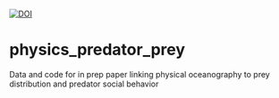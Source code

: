 [![DOI](https://zenodo.org/badge/937225339.svg)](https://doi.org/10.5281/zenodo.15806709)


# physics_predator_prey
Data and code for in prep paper linking physical oceanography to prey distribution and predator social behavior
